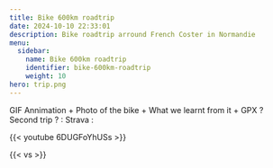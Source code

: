 ```yaml
---
title: Bike 600km roadtrip
date: 2024-10-10 22:33:01
description: Bike roadtrip arround French Coster in Normandie 
menu:
  sidebar:
    name: Bike 600km roadtrip
    identifier: bike-600km-roadtrip
    weight: 10
hero: trip.png
---
```


GIF Annimation + Photo of the bike + What we learnt from it + GPX ?  
Second trip ? : Strava : 

{{< youtube 6DUGFoYhUSs >}}

{{< vs >}}